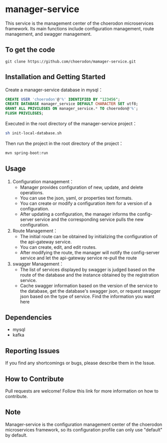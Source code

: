 # manager-service

This service is the management center of the choerodon microservices framework. Its main functions include configuration management, route management, and swagger management.

## To get the code

```
git clone https://github.com/choerodon/mamager-service.git
```
## Installation and Getting Started

Create a manager-service database in mysql：

```sql
CREATE USER 'choerodon'@'%' IDENTIFIED BY "123456";
CREATE DATABASE manager_service DEFAULT CHARACTER SET utf8;
GRANT ALL PRIVILEGES ON manager_service.* TO choerodon@'%';
FLUSH PRIVILEGES;
```
Executed in the root directory of the manager-service project：

```sh
sh init-local-database.sh
```
Then run the project in the root directory of the project：

```sh
mvn spring-boot:run
```

## Usage
1. Configuration management：
    * Manager provides configuration of new, update, and delete operations.
    * You can use the json, yaml, or properties text formats.
    * You can create or modify a configuration item for a version of a configuration.
    * After updating a configuration, the manager informs the config-server service and the corresponding service pulls the new configuration.
1. Route Management：
    * The initial route can be obtained by initializing the configuration of the api-gateway service.
    * You can create, edit, and edit routes.
    * After modifying the route, the manager will notify the config-server service and let the api-gateway service re-pull the route
1. swagger Management：
    * The list of services displayed by swagger is judged based on the route of the database and the instance obtained by the registration service.
    * Cache swagger information based on the version of the service to the database, get the database's swagger json, or request swagger json based on the type of service.
Find the information you want here
## Dependencies

* mysql
* kafka

## Reporting Issues

If you find any shortcomings or bugs, please describe them in the Issue.
    
## How to Contribute
Pull requests are welcome! Follow this link for more information on how to contribute.

## Note
Manager-service is the configuration management center of the choerodon microservices framework, so its configuration profile can only use "default" by default.